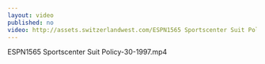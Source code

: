 ```yaml
---
layout: video
published: no
video: http://assets.switzerlandwest.com/ESPN1565 Sportscenter Suit Policy-30-1997.mp4
---
```

ESPN1565 Sportscenter Suit Policy-30-1997.mp4
